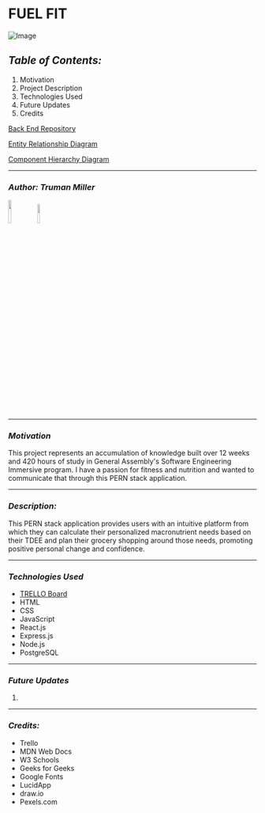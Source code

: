 # **FUEL FIT**

![Image](https://wellspring.edu/wp-content/uploads/2020/09/fitness-nutrition-hero-opt.jpg)

## **_Table of Contents:_**

1. Motivation
2. Project Description
3. Technologies Used
4. Future Updates
5. Credits

[Back End Repository](https://github.com/trumanmiller20/Patient-Pathway-PERN-Backend)

[Entity Relationship Diagram](https://drive.google.com/file/d/1dc2QBlzhGx3we0ETleQ6cqfRoTofMX_z/view?usp=sharing)

[Component Hierarchy Diagram](https://drive.google.com/file/d/1FLH9COKGH6CTPRAdueu4HAo-XghX1TdP/view?usp=sharing)

---

### **_Author: Truman Miller_**

[<img src="https://cdn.iconscout.com/icon/free/png-256/github-3089487-2567439.png" width="11%" />](https://github.com/trumanmiller20) [<img src="https://cdn-icons-png.flaticon.com/512/179/179330.png" width="10%" height="10%" />](https://www.linkedin.com/in/truman-miller-b23153261/)

---

### **_Motivation_**

This project represents an accumulation of knowledge built over 12 weeks and 420 hours of study in General Assembly's Software Engineering Immersive program. I have a passion for fitness and nutrition and wanted to communicate that through this PERN stack application.

---

### **_Description:_**

This PERN stack application provides users with an intuitive platform from which they can calculate their personalized macronutrient needs based on their TDEE and plan their grocery shopping around those needs, promoting positive personal change and confidence.

---

### **_Technologies Used_**

- [TRELLO Board](https://trello.com/b/fnCQDPc7/fuelfit)
- HTML
- CSS
- JavaScript
- React.js
- Express.js
- Node.js
- PostgreSQL

---

### **_Future Updates_**

1.

---

### **_Credits:_**

- Trello
- MDN Web Docs
- W3 Schools
- Geeks for Geeks
- Google Fonts
- LucidApp
- draw.io
- Pexels.com
